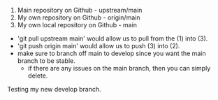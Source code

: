 1. Main repository on Github - upstream/main
2. My own repository on Github - origin/main
3. My own local repository on Github - main


- 'git pull upstream main' would allow us to pull from the (1) into (3). 
- 'git push origin main' would allow us to push (3) into (2).
- make sure to branch off main to develop since you want the main branch to be stable. 
    - if there are any issues on the main branch, then you can simply delete.


Testing my new develop branch.